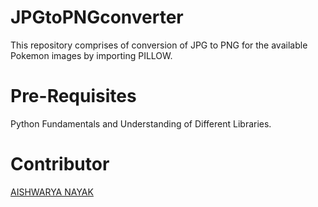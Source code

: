 # JPGtoPNGconverter
This repository comprises of conversion of JPG to PNG for the available Pokemon images by importing PILLOW.
# Pre-Requisites
Python Fundamentals and Understanding of Different Libraries.
# Contributor
[AISHWARYA NAYAK](https://github.com/A1SHWARYANAYAK)
